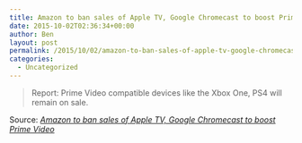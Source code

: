 ```yaml
---
title: Amazon to ban sales of Apple TV, Google Chromecast to boost Prime Video
date: 2015-10-02T02:36:34+00:00
author: Ben
layout: post
permalink: /2015/10/02/amazon-to-ban-sales-of-apple-tv-google-chromecast-to-boost-prime-video/
categories:
  - Uncategorized
---
```

> Report: Prime Video compatible devices like the Xbox One, PS4 will remain on sale.

Source: _[Amazon to ban sales of Apple TV, Google Chromecast to boost Prime Video](http://arstechnica.com/gadgets/2015/10/amazon-to-ban-sales-of-apple-tv-google-chromecast-to-boost-prime-video/)_
